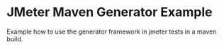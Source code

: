# JMeter Maven Generator Example
Example how to use the generator framework in jmeter tests in a maven build. 